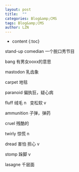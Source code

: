 ```yaml
---
layout: post
title:  "" 
categories: Blog&amp;CMS
tags: Blog&amp;CMS
author: LZN
---
```


* content
{:toc}

stand-up comedian 一个脱口秀节目

bang 有男女ooxx的意思

mastodon 乳齿象

<span class="op_dict3_font24 op_dict3_marginRight">carpet</span> 地毯

paranoid 偏执狂，疑心病

fluff 绒毛 n   变松软 v

ammunition 子弹，弹药

cruel 残酷的

twirly 惊慌 n

dread 害怕 担心 v

stomp 跺脚 v

lasagne 千层面